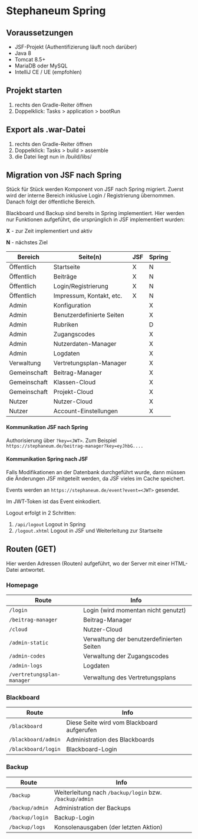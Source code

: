 # Stephaneum Spring

## Voraussetzungen

- JSF-Projekt (Authentifizierung läuft noch darüber)
- Java 8
- Tomcat 8.5+
- MariaDB oder MySQL
- IntelliJ CE / UE (empfohlen)

## Projekt starten

1. rechts den Gradle-Reiter öffnen
2. Doppelklick: Tasks > application > bootRun

## Export als .war-Datei

1. rechts den Gradle-Reiter öffnen
2. Doppelklick: Tasks > build > assemble
3. die Datei liegt nun in <Projekt-Ordner>/build/libs/

## Migration von JSF nach Spring

Stück für Stück werden Komponent von JSF nach Spring migriert.
Zuerst wird der interne Bereich inklusive Login / Registrierung übernommen.
Danach folgt der öffentliche Bereich.

Blackboard und Backup sind bereits in Spring implementiert.
Hier werden nur Funktionen aufgeführt, die ursprünglich in JSF implementiert wurden:

**X** - zur Zeit implementiert und aktiv

**N** - nächstes Ziel

Bereich | Seite(n) | JSF | Spring
---|---|---|---
Öffentlich|Startseite|X|N
Öffentlich|Beiträge|X|N
Öffentlich|Login/Registrierung|X|N
Öffentlich|Impressum, Kontakt, etc.|X|N
Admin|Konfiguration| |X
Admin|Benutzerdefinierte Seiten| |X
Admin|Rubriken| |D
Admin|Zugangscodes| |X
Admin|Nutzerdaten-Manager| |X
Admin|Logdaten| |X
Verwaltung|Vertretungsplan-Manager| |X
Gemeinschaft|Beitrag-Manager| |X
Gemeinschaft|Klassen-Cloud| |X
Gemeinschaft|Projekt-Cloud| |X
Nutzer|Nutzer-Cloud| |X
Nutzer|Account-Einstellungen| |X

#### Kommunikation JSF nach Spring

Authorisierung über `?key=<JWT>`. Zum Beispiel `https://stephaneum.de/beitrag-manager?key=eyJhbG....`

#### Kommunikation Spring nach JSF

Falls Modifikationen an der Datenbank durchgeführt wurde, dann müssen die Änderungen JSF mitgeteilt werden, da JSF vieles im Cache speichert.

Events werden an `https://stephaneum.de/event?event=<JWT>` gesendet.

Im JWT-Token ist das Event einkodiert.

Logout erfolgt in 2 Schritten:
1. `/api/logout` Logout in Spring
2. `/logout.xhtml` Logout in JSF und Weiterleitung zur Startseite

## Routen (GET)

Hier werden Adressen (Routen) aufgeführt, wo der Server mit einer HTML-Datei antwortet.

### Homepage
Route|Info
---|---
`/login`|Login (wird momentan nicht genutzt)
`/beitrag-manager`|Beitrag-Manager
`/cloud`|Nutzer-Cloud
`/admin-static`|Verwaltung der benutzerdefinierten Seiten
`/admin-codes`|Verwaltung der Zugangscodes
`/admin-logs`|Logdaten
`/vertretungsplan-manager`|Verwaltung des Vertretungsplans

### Blackboard
Route|Info
---|---
`/blackboard`|Diese Seite wird vom Blackboard aufgerufen
`/blackboard/admin`|Administration des Blackboards
`/blackboard/login`|Blackboard-Login

### Backup
Route|Info
---|---
`/backup`|Weiterleitung nach `/backup/login` bzw. `/backup/admin`
`/backup/admin`|Administration der Backups
`/backup/login`|Backup-Login
`/backup/logs`|Konsolenausgaben (der letzten Aktion)